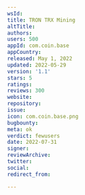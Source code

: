 ```yaml
---
wsId: 
title: TRON TRX Mining
altTitle: 
authors: 
users: 500
appId: com.coin.base
appCountry: 
released: May 1, 2022
updated: 2022-05-29
version: '1.1'
stars: 5
ratings: 
reviews: 300
website: 
repository: 
issue: 
icon: com.coin.base.png
bugbounty: 
meta: ok
verdict: fewusers
date: 2022-07-31
signer: 
reviewArchive: 
twitter: 
social: 
redirect_from: 

---
```


